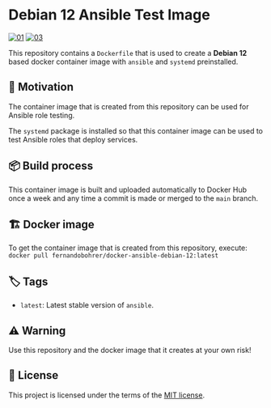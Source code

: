 # Debian 12 Ansible Test Image

[![01]][02]
[![03]][04]

This repository contains a `Dockerfile` that is used to create a **Debian 12** based docker container image with `ansible` and `systemd` preinstalled.

## 🚀 Motivation

The container image that is created from this repository can be used for Ansible role testing.

The `systemd` package is installed so that this container image can be used to test Ansible roles that deploy services.

## 📦 Build process

This container image is built and uploaded automatically to Docker Hub once a week and any time a commit is made or merged to the `main` branch.

## 🏗️ Docker image

To get the container image that is created from this repository, execute: `docker pull fernandobohrer/docker-ansible-debian-12:latest`

## 🏷️ Tags

- `latest`: Latest stable version of `ansible`.

## ⚠️ Warning

Use this repository and the docker image that it creates at your own risk!

## 📝 License

This project is licensed under the terms of the [MIT license][05].

[01]: https://img.shields.io/github/actions/workflow/status/fernandobohrer/docker-ansible-debian-12/build-test-and-push-docker-image.yml?branch=main&event=push&style=flat-square&logo=github&logoColor=white&label=Build%2C%20test%20and%20push%20docker%20image&labelColor=black&cacheSeconds=300
[02]: https://github.com/fernandobohrer/docker-ansible-debian-12/actions/workflows/build-test-and-push-docker-image.yml
[03]: https://img.shields.io/docker/pulls/fernandobohrer/docker-ansible-debian-12?style=flat-square&logo=docker&logoColor=white&label=pulls&labelColor=black&cacheSeconds=300
[04]: https://hub.docker.com/r/fernandobohrer/docker-ansible-debian-12/
[05]: /LICENSE
